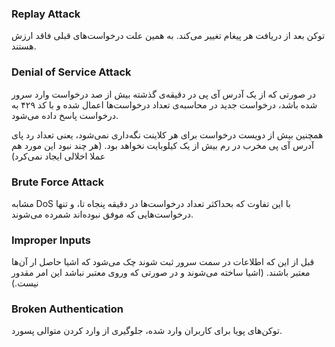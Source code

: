 ### Replay Attack
توکن بعد از دریافت هر پیغام تغییر می‌کند. به همین علت درخواست‌های قبلی فاقد ارزش هستند.

### Denial of Service Attack
در صورتی که از یک آدرس آی پی در دقیقه‌ی گذشته بیش از صد درخواست وارد سرور شده باشد، درخواست جدید در محاسبه‌ی تعداد درخواست‌ها اعمال شده و با کد ۴۲۹ به درخواست پاسخ داده می‌شود.

همچنین بیش از دویست درخواست برای هر کلاینت نگه‌داری نمی‌شود، یعنی تعداد رد پای آدرس آی پی مخرب در رم بیش از یک کیلوبایت نخواهد بود. (هر چند نبود این مورد هم عملا اخلالی ایجاد نمی‌کرد)

### Brute Force Attack
مشابه DoS با این تفاوت که بحداکثر تعداد درخواست‌ها در دقیقه پنجاه تا، و تنها درخواست‌هایی که موفق نبوده‌اند شمرده می‌شوند.

### Improper Inputs
قبل از این که اطلاعات در سمت سرور ثبت شوند چک می‌شود که اشیا‌ حاصل ار آن‌ها معتبر باشند. (اشیا ساخته می‌شوند و در صورتی که وروی معتبر نباشد این امر مقدور نیست.)

### Broken Authentication
توکن‌های پویا برای کاربران وارد شده، جلوگیری از وارد کردن متوالی پسورد.
